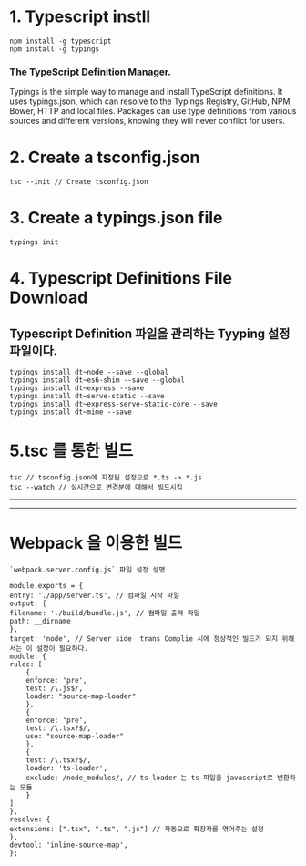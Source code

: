 # 1. Typescript instll 

    npm install -g typescript
    npm install -g typings


### The TypeScript Definition Manager.
Typings is the simple way to manage and install TypeScript definitions.
It uses typings.json, which can resolve to the Typings Registry, GitHub, NPM, Bower, HTTP and local files. 
Packages can use type definitions from various sources and different versions, knowing they will never conflict for users.




# 2. Create  a tsconfig.json
    tsc --init // Create tsconfig.json


# 3. Create a typings.json file

    typings init

# 4. Typescript Definitions File Download 
##  Typescript Definition 파일을 관리하는 Tyyping 설정파일이다.
    typings install dt~node --save --global
    typings install dt~es6-shim --save --global
    typings install dt~express --save
    typings install dt~serve-static --save
    typings install dt~express-serve-static-core --save
    typings install dt~mime --save

# 5.tsc 를 통한 빌드 

    tsc // tsconfig.json에 지정된 설정으로 *.ts -> *.js 
    tsc --watch // 실시간으로 변경분에 대해서 빌드시킴 



---
--- 



# Webpack 을 이용한 빌드 


	`webpack.server.config.js` 파일 설정 설명  

    module.exports = {
    entry: './app/server.ts', // 컴파일 시작 파일 
    output: {
    filename: './build/bundle.js', // 컴파일 출력 파일
    path: __dirname
    },
    target: 'node', // Server side  trans Complie 시에 정상적인 빌드가 되지 위해서는 이 설정이 필요하다. 
    module: {
    rules: [
        {
        enforce: 'pre',
        test: /\.js$/,
        loader: "source-map-loader"
        },
        {
        enforce: 'pre',
        test: /\.tsx?$/,
        use: "source-map-loader"
        },
        {
        test: /\.tsx?$/,
        loader: 'ts-loader',
        exclude: /node_modules/, // ts-loader 는 ts 파일을 javascript로 변환하는 모듈 
        }
    ]
    },
    resolve: {
    extensions: [".tsx", ".ts", ".js"] // 자동으로 확장자를 엮어주는 설정
    },
    devtool: 'inline-source-map',
    };

